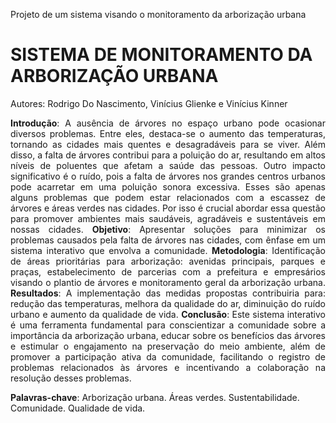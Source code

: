 Projeto de um sistema visando o monitoramento da arborização urbana

# SISTEMA DE MONITORAMENTO DA ARBORIZAÇÃO URBANA
Autores: Rodrigo Do Nascimento, Vinícius Glienke e Vinícius Kinner

<p align="justify">
<strong>Introdução</strong>: A ausência de árvores no espaço urbano pode ocasionar diversos problemas. Entre eles, destaca-se o aumento das temperaturas, tornando as cidades mais quentes e desagradáveis para se viver. Além disso, a falta de árvores contribui para a poluição do ar, resultando em altos níveis de poluentes que afetam a saúde das pessoas. Outro impacto significativo é o ruído, pois a falta de árvores nos grandes centros urbanos pode acarretar em uma poluição sonora excessiva. Esses são apenas alguns problemas que podem estar relacionados com a escassez de árvores e áreas verdes nas cidades. Por isso é crucial abordar essa questão para promover ambientes mais saudáveis, agradáveis e sustentáveis em nossas cidades. <strong>Objetivo</strong>: Apresentar soluções para minimizar os problemas causados pela falta de árvores nas cidades, com ênfase em um sistema interativo que envolva a comunidade. <strong>Metodologia</strong>: Identificação de áreas prioritárias para arborização: avenidas principais, parques e praças, estabelecimento de parcerias com a prefeitura e empresários visando o plantio de árvores e monitoramento geral da arborização urbana. <strong>Resultados</strong>: A implementação das medidas propostas contribuiria para: redução das temperaturas, melhora da qualidade do ar, diminuição do ruído urbano e aumento da qualidade de vida. <strong>Conclusão</strong>: Este sistema interativo é uma ferramenta fundamental para conscientizar a comunidade sobre a importância da arborização urbana, educar sobre os benefícios das árvores e estimular o engajamento na preservação do meio ambiente, além de promover a participação ativa da comunidade, facilitando o registro de problemas relacionados às árvores e incentivando a colaboração na resolução desses problemas.
</p>

<strong>Palavras-chave</strong>: Arborização urbana. Áreas verdes. Sustentabilidade. Comunidade. Qualidade de vida.

